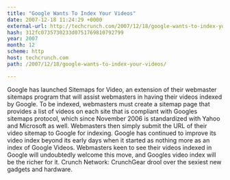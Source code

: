 ```yaml
---
title: "Google Wants To Index Your Videos"
date: 2007-12-18 11:24:29 +0000
external-url: http://techcrunch.com/2007/12/18/google-wants-to-index-your-videos/
hash: 312fc0735730233d0751769810792799
year: 2007
month: 12
scheme: http
host: techcrunch.com
path: /2007/12/18/google-wants-to-index-your-videos/

---
```


Google has launched Sitemaps for Video, an extension of their webmaster sitemaps program that will assist webmasters in having their videos indexed by Google.   To be indexed, webmasters must create a sitemap page that provides a list of videos on each site that is compliant with Googles sitemaps protocol, which since November 2006 is standardized with Yahoo and Microsoft as well. Webmasters then simply submit the URL of their video sitemap to Google for indexing.  Google has continued to improve its video index beyond its early days when it started as nothing more as an index of Google Videos. Webmasters keen to see their videos indexed in Google will undoubtedly welcome this move, and Googles video index will be the richer for it.  Crunch Network:  CrunchGear drool over the sexiest new gadgets and hardware.
